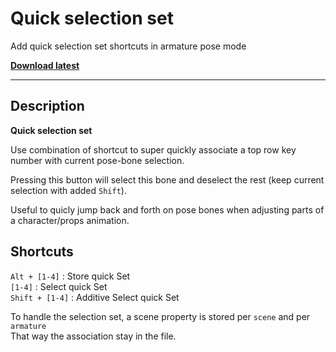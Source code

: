 # Quick selection set

Add quick selection set shortcuts in armature pose mode

**[Download latest](https://github.com/Pullusb/quick_selection_set/archive/refs/heads/main.zip)**

---

## Description

**Quick selection set**

Use combination of shortcut to super quickly associate a top row key number with current pose-bone selection.  

Pressing this button will select this bone and deselect the rest (keep current selection with added `Shift`).

Useful to quicly jump back and forth on pose bones when adjusting parts of a character/props animation.

## Shortcuts

`Alt + [1-4]` : Store quick Set  
`[1-4]` : Select quick Set  
`Shift + [1-4]` : Additive Select quick Set  


To handle the selection set, a scene property is stored per `scene` and per `armature`  
That way the association stay in the file.

<!-- # Possible upgrade:
 - Display buttons in interface ?
 - Toggle affect (only active / multiselect) with "Alt + 0" ? ->  "group mode" -->